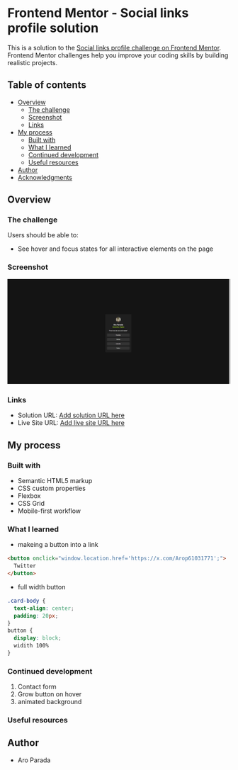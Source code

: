 # Frontend Mentor - Social links profile solution

This is a solution to the [Social links profile challenge on Frontend Mentor](https://www.frontendmentor.io/challenges/social-links-profile-UG32l9m6dQ). Frontend Mentor challenges help you improve your coding skills by building realistic projects.

## Table of contents

- [Overview](#overview)
  - [The challenge](#the-challenge)
  - [Screenshot](#screenshot)
  - [Links](#links)
- [My process](#my-process)
  - [Built with](#built-with)
  - [What I learned](#what-i-learned)
  - [Continued development](#continued-development)
  - [Useful resources](#useful-resources)
- [Author](#author)
- [Acknowledgments](#acknowledgments)

## Overview

### The challenge

Users should be able to:

- See hover and focus states for all interactive elements on the page

### Screenshot

![](./assets/images/Screenshot%20(25).png)

### Links

- Solution URL: [Add solution URL here](https://www.frontendmentor.io/solutions/social-links-profile-solution-qSRBbWKhEq)
- Live Site URL: [Add live site URL here](https://aroparada.github.io/socialLinksFM/)

## My process

### Built with

- Semantic HTML5 markup
- CSS custom properties
- Flexbox
- CSS Grid
- Mobile-first workflow

### What I learned

- makeing a button into a link

```html
<button onclick="window.location.href='https://x.com/Arop61031771';">
  Twitter
</button>
```

- full width button

```css
.card-body {
  text-align: center;
  padding: 20px;
}
button {
  display: block;
  widith 100%
}
```


### Continued development

1. Contact form
2. Grow button on hover
3. animated background


### Useful resources

## Author

- Aro Parada
